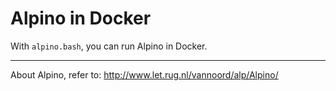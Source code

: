 # Alpino in Docker #

With `alpino.bash`, you can run Alpino in Docker.

* * * * *

About Alpino, refer to:
http://www.let.rug.nl/vannoord/alp/Alpino/

